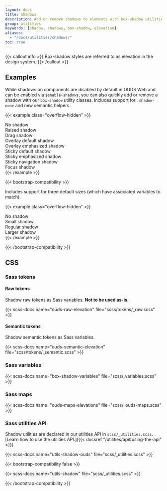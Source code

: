 ```yaml
---
layout: docs
title: Shadows
description: Add or remove shadows to elements with box-shadow utilities.
group: utilities
keywords: [shadow, shadows, box-shadow, elevation]
aliases:
  - "/docs/utilities/shadows/"
toc: true
---
```


{{< callout info >}}
Box-shadow styles are referred to as elevation in the design system.
{{< /callout >}}

## Examples

While shadows on components are disabled by default in OUDS Web and can be enabled via `$enable-shadows`, you can also quickly add or remove a shadow with our `box-shadow` utility classes. Includes support for `.shadow-none` and new semantic helpers.

{{< example class="overflow-hidden" >}}
<div class="shadow-none p-3 mb-5 bg-body-tertiary">No shadow</div>
<div class="shadow-raised p-3 mb-5 bg-body-tertiary">Raised shadow</div>
<div class="shadow-drag p-3 mb-5 bg-body-tertiary">Drag shadow</div>
<div class="shadow-overlay-default p-3 mb-5 bg-body-tertiary">Overlay default shadow</div>
<div class="shadow-overlay-emphasized p-3 mb-5 bg-body-tertiary">Overlay emphasized shadow</div>
<div class="shadow-sticky-default p-3 mb-5 bg-body-tertiary">Sticky default shadow</div>
<div class="shadow-sticky-emphasized p-3 mb-5 bg-body-tertiary">Sticky emphasized shadow</div>
<div class="shadow-sticky-navigation-scrolled p-3 mb-5 bg-body-tertiary">Sticky navigation shadow</div>
<div class="shadow-focus p-3 mb-5 bg-body-tertiary">Focus shadow</div>
{{< /example >}}

{{< bootstrap-compatibility >}}

Includes support for three default sizes (which have associated variables to match).

{{< example class="overflow-hidden" >}}
<div class="shadow-none p-3 mb-5 bg-body-tertiary">No shadow</div>
<div class="shadow-sm p-3 mb-5 bg-body-tertiary">Small shadow</div>
<div class="shadow p-3 mb-5 bg-body-tertiary">Regular shadow</div>
<div class="shadow-lg p-3 mb-5 bg-body-tertiary">Larger shadow</div>
{{< /example >}}

{{< /bootstrap-compatibility >}}

## CSS

### Sass tokens

#### Raw tokens

Shadow raw tokens as Sass variables. **Not to be used as-is**.

{{< scss-docs name="ouds-raw-elevation" file="scss/tokens/_raw.scss" >}}

#### Semantic tokens

Shadow semantic tokens as Sass variables.

{{< scss-docs name="ouds-semantic-elevation" file="scss/tokens/_semantic.scss" >}}

### Sass variables

{{< scss-docs name="box-shadow-variables" file="scss/_variables.scss" >}}

### Sass maps

{{< scss-docs name="ouds-maps-elevations" file="scss/_ouds-maps.scss" >}}

### Sass utilities API

Shadow utilities are declared in our utilities API in `scss/_utilities.scss`. [Learn how to use the utilities API.]({{< docsref "/utilities/api#using-the-api" >}})

{{< scss-docs name="utils-shadow-ouds" file="scss/_utilities.scss" >}}

{{< bootstrap-compatibility false >}}

{{< scss-docs name="utils-shadow" file="scss/_utilities.scss" >}}

{{< /bootstrap-compatibility >}}
